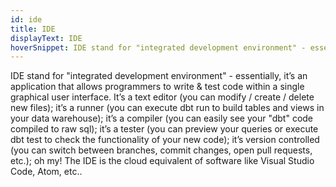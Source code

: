 ```yaml
---
id: ide
title: IDE
displayText: IDE  
hoverSnippet: IDE stand for "integrated development environment" - essentially, it’s an application that allows programmers to write & test code within a single graphical user interface.
---
```


IDE stand for "integrated development environment" - essentially, it’s an application that allows programmers to write & test code within a single graphical user interface. It’s a text editor (you can modify / create / delete new files); it’s a runner (you can execute dbt run to build tables and <Term id="view">views</Term> in your data warehouse); it’s a compiler (you can easily see your "dbt" code compiled to raw sql); it’s a tester (you can preview your queries or execute dbt test to check the functionality of your new code); it’s version controlled (you can switch between branches, commit changes, open pull requests, etc.); oh my! The IDE is the cloud equivalent of software like Visual Studio Code, Atom, etc..

